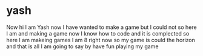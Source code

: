 # yash
Now hi I am Yash now I have wanted to make a game but I could not so here I am and making a game now I know how to code and it is complected so here I am  makeing games I am 8 right now so my game is could the horizon and that is all I am going to say by have fun playing my game 
